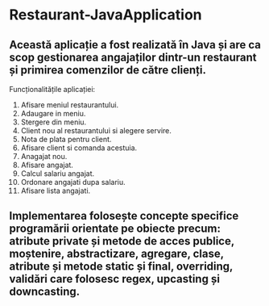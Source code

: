# Restaurant-JavaApplication

## Această aplicație a fost realizată în Java și are ca scop gestionarea angajaților dintr-un restaurant și primirea comenzilor de către clienți.
Funcționalitățile aplicației:
1. Afisare meniul restaurantului.
2. Adaugare in meniu.
3. Stergere din meniu.
4. Client nou al restaurantului si alegere servire.
5. Nota de plata pentru client.
6. Afisare client si comanda acestuia.
7. Anagajat nou.
8. Afisare angajat.
9. Calcul salariu angajat.
10. Ordonare angajati dupa salariu.
11. Afisare lista angajati.

## Implementarea folosește concepte specifice programării orientate pe obiecte precum: atribute private și metode de acces publice, moștenire, abstractizare, agregare, clase, atribute și metode static și final, overriding, validări care folosesc regex, upcasting și downcasting.
